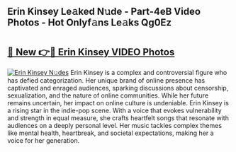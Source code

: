 ## Erin Kinsey Le𝚊ked N𝚞de - Part-4eB Video Photos - Hot Onlyf𝚊ns Le𝚊ks Qg0Ez

# <h2><a href="http://ac18655.deff.icu/?id=Erin+Kinsey">🔗 New 👉🔴 Erin Kinsey VIDEO Photos</a></h2>

[![Erin Kinsey N𝚞des](https://i.imgur.com/rIISA9y.gif)](http://ac18655.deff.icu/?id=Erin+Kinsey)
Erin Kinsey is a complex and controversial figure who has defied categorization. Her unique brand of online presence has captivated and enraged audiences, sparking discussions about censorship, sexualization, and the nature of online communities. While her future remains uncertain, her impact on online culture is undeniable. Erin Kinsey is a rising star in the indie-pop scene. With a voice that evokes vulnerability and strength in equal measure, she crafts heartfelt songs that resonate with audiences on a deeply personal level. Her music tackles complex themes like mental health, heartbreak, and societal expectations, making her a voice for her generation.
